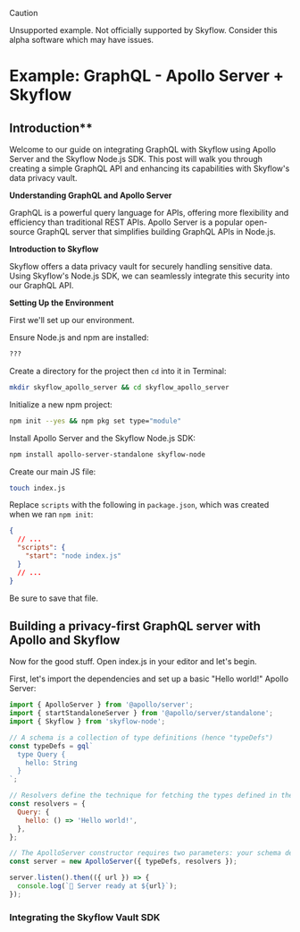 > [!CAUTION]
> Unsupported example. Not officially supported by Skyflow. Consider this alpha software which may have issues.

# Example: GraphQL - Apollo Server + Skyflow

## Introduction**

Welcome to our guide on integrating GraphQL with Skyflow using Apollo Server and the Skyflow Node.js SDK. This post will walk you through creating a simple GraphQL API and enhancing its capabilities with Skyflow's data privacy vault.

**Understanding GraphQL and Apollo Server**

GraphQL is a powerful query language for APIs, offering more flexibility and efficiency than traditional REST APIs. Apollo Server is a popular open-source GraphQL server that simplifies building GraphQL APIs in Node.js.

**Introduction to Skyflow**

Skyflow offers a data privacy vault for securely handling sensitive data. Using Skyflow's Node.js SDK, we can seamlessly integrate this security into our GraphQL API.

**Setting Up the Environment**

First we'll set up our environment.

Ensure Node.js and npm are installed:

```bash
???
```

Create a directory for the project then `cd` into it in Terminal:

```bash
mkdir skyflow_apollo_server && cd skyflow_apollo_server
```

Initialize a new npm project:

```bash
npm init --yes && npm pkg set type="module"
```

Install Apollo Server and the Skyflow Node.js SDK: 

```bash
npm install apollo-server-standalone skyflow-node
```

Create our main JS file:

```bash
touch index.js
```

Replace `scripts` with the following in `package.json`, which was created when we ran `npm init`:

```json
{
  // ...
  "scripts": {
    "start": "node index.js"
  }
  // ...
}
```

Be sure to save that file.


## Building a privacy-first GraphQL server with Apollo and Skyflow

Now for the good stuff. Open index.js in your editor and let's begin.

First, let's import the dependencies and set up a basic "Hello world!" Apollo Server:

```javascript
import { ApolloServer } from '@apollo/server';
import { startStandaloneServer } from '@apollo/server/standalone';
import { Skyflow } from 'skyflow-node';

// A schema is a collection of type definitions (hence "typeDefs")
const typeDefs = gql`
  type Query {
    hello: String
  }
`;

// Resolvers define the technique for fetching the types defined in the schema
const resolvers = {
  Query: {
    hello: () => 'Hello world!',
  },
};

// The ApolloServer constructor requires two parameters: your schema definition and your set of resolvers
const server = new ApolloServer({ typeDefs, resolvers });

server.listen().then(({ url }) => {
  console.log(`🚀 Server ready at ${url}`);
});
```

### Integrating the Skyflow Vault SDK

